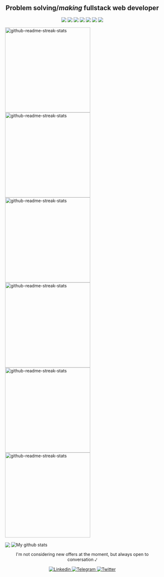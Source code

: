 <h2 align='center'>Problem <b>solving</b>/<i>making</i> fullstack web developer</h2>
<p align='center'>
    <img src="https://img.shields.io/badge/HTML5-E34F26?style=for-the-badge&logo=html5&logoColor=white&color=blue&labelColor=blue" />
<!--     <img src="https://img.shields.io/badge/HTML5-E34F26?style=for-the-badge&logo=html5&logoColor=white&color=242d2d&color=blue&labelColor=blue" /> -->
    <img src="https://img.shields.io/badge/CSS3-1572B6?style=for-the-badge&logo=css3&logoColor=white&color=blue&labelColor=blue" />
    <img src="https://img.shields.io/badge/TypeScript-007ACC?style=for-the-badge&logo=typescript&color=blue&labelColor=blue" />
    <img src="https://img.shields.io/badge/React-20232A?style=for-the-badge&logo=react&logoColor=white&color=blue&labelColor=blue" />
    <img src="https://img.shields.io/badge/next.js-000000?style=for-the-badge&logo=nextdotjs&logoColor=white&color=blue&labelColor=blue" /> 
    <img src="https://img.shields.io/badge/Node.js-339933?style=for-the-badge&logo=nodedotjs&logoColor=white&color=blue&labelColor=blue" />
    <img src="https://img.shields.io/static/v1?style=for-the-badge&message=NestJS&logo=nestjs&labelColor=242d2d&logoColor=white&color=blue&labelColor=blue&label=%20" />
  </div>
</p>

<p align='left'>
    <a href="https://github.com/wavilikhin/code-meter">
        <img width="278" src="https://denvercoder1-github-readme-stats.vercel.app/api/pin/?username=wavilikhin&repo=code-meter&theme=react&bg_color=white&title_color=336fe0&icon_color=F8D866&border_radius=5&border_color=454545&text_color=454545&show_icons=false" alt="github-readme-streak-stats">
    </a>
    <a href="https://github.com/wavilikhin/time-tracker-front">
        <img width="278" src="https://denvercoder1-github-readme-stats.vercel.app/api/pin/?username=wavilikhin&repo=time-tracker-front&theme=react&bg_color=white&title_color=336fe0&icon_color=F8D866&show_icons=false&border_color=454545&text_color=454545" alt="github-readme-streak-stats">
    </a>
    <a href="https://github.com/wavilikhin/time-tracker-back">
        <img width="278" src="https://denvercoder1-github-readme-stats.vercel.app/api/pin/?username=wavilikhin&repo=time-tracker-back&theme=react&bg_color=white&title_color=336fe0&icon_color=F8D866&show_icons=false&border_color=454545&text_color=454545" alt="github-readme-streak-stats">
    </a>
    <a href="https://github.com/wavilikhin/top-courses-ui">
        <img width="278" src="https://denvercoder1-github-readme-stats.vercel.app/api/pin/?username=wavilikhin&repo=top-courses-ui&theme=react&bg_color=white&title_color=336fe0&icon_color=F8D866&show_icons=false&border_color=454545&text_color=454545" alt="github-readme-streak-stats">
    </a>
    <a href="https://github.com/wavilikhin/top-courses-api">
        <img width="278" src="https://denvercoder1-github-readme-stats.vercel.app/api/pin/?username=wavilikhin&repo=top-courses-api&theme=react&bg_color=white&title_color=336fe0&icon_color=F8D866&show_icons=false&border_color=454545&text_color=454545" alt="github-readme-streak-stats">
    </a>
    <a href="https://github.com/wavilikhin/blog">
        <img width="278" src="https://denvercoder1-github-readme-stats.vercel.app/api/pin/?username=wavilikhin&repo=blog&theme=react&bg_color=white&title_color=336fe0&icon_color=F8D866&show_icons=false&border_color=454545&text_color=454545" alt="github-readme-streak-stats">
    </a>
</p>

<p align='left'>
    <!-- Langs stats -->
    <img align="center" src="https://github-readme-stats.vercel.app/api/top-langs/?username=wavilikhin&hide_border=true&theme=github_light" />
    <!-- /Langs stats -->
    <!-- Stats --> 
    <img align="center" src="https://github-readme-stats.vercel.app/api?username=wavilikhin&show_icons=true&include_all_commits=true&hide_border=true&theme=github_light" alt="My github stats" /> 
    <!-- /Stats -->
<p/> 
<!-- Socials -->
<p align='center'>I'm not considering new offers at the moment, but always open to conversation ⤦</p>
<p align='center'>
    <!-- LinkedIn -->
    <a href="https://www.linkedin.com/in/vladislav-vavilikhin-12b94a199/">
        <img alt="Linkedin" src="https://img.shields.io/static/v1?style=for-the-badge&message=LinkedIn&logo=linkedin&labelColor=blue&logoColor=white&color=blue&label=%20&" />
    </a>
    <!-- /LinkedIn -->
    <!-- Telegram -->
    <a href="https://www.t.me/wavilikhin">
        <img alt="Telegram" src="https://img.shields.io/static/v1?style=for-the-badge&message=Telegram&logo=telegram&labelColor=blue&logoColor=white&color=blue&label=%20" />
    </a>
    <!-- /Telegram -->
    <!-- Twitter -->
    <a href="https://twitter.com/wavilikhin">
        <img alt="Twitter" src="https://img.shields.io/badge/twitter-%231DA1F2.svg?&style=for-the-badge&logo=twitter&logoColor=white&color=blue&labelColor=blue" />
    </a>
    <!-- /Twitter -->
</p>
<!-- /Socials -->
